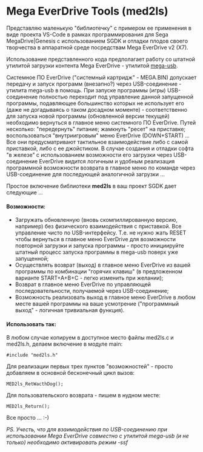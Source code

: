 # Mega EverDrive Tools (med2ls)
Представляю маленькую "библиотечку" с примером ее применения в виде проекта VS-Code в рамках программирования для Sega MegaDrive|Genesis с использованием SGDK и отладки плодов своего творчества в аппаратной среде посредствам Mega EverDrive v2 (X7).

Использование представленного кода предполагает работу со штатной утилитой загрузки контента Mega EverDrive - утилитой  [mega-usb](https://github.com/MiGeRA/Mega-EverDrive-Uploader).

Системное ПО EverDrive ("системный картридж" - MEGA.BIN) допускает передачу и запуск программ (внезапно?) через USB-соединение - утилита mega-usb в помощь. При запуске программы (игры) USB-соединение полностью переходит под управление данной запущенной программы, подавляющее большинство которых не использует его (даже не догадываясь о таком досадном моменте) - соответственно для запуска новой программы (обновленной версии текущей) необходимо вернуться в главное меню системного ПО EverDrive. Путей несколько: "передернуть" питание; жамкнуть "ресет" на приставке; воспользоваться "внутриигровым" меню EverDrive (DOWN+START) ... Все они предусматривают тактильное взаимодействие либо с самой приставкой, либо с ее джойстиком. В случае создания и отладки софта "в железе" с использованием возможности его загрузки через USB-соединение EverDrive видится логичным и удобным реализация программной возможности возврата в главное меню по команде через USB-соединение для последующей аналогичной загрузки ...

Простое включение библиотеки **med2ls** в ваш проект SGDK дает следующие ...
#### Возможности:
+ Загружать обновленную (вновь скомпиллированную версию, например) без физического взаимодействия с приставкой. Все управление чисто по USB-интерфейсу. Т.е. не нужно жать RESET чтобы вернуться в главное меню EverDrive для возможности повторной загрузки и запуска программы - просто инициируйте штатный процесс запуска программы в mega-usb поверх уже запущенной;
+ Осуществлять возврат (выход) в главное меню EverDrive из вашей программы по комбинации "горячих клавиш" (в предложенном варианте START+A+B+C - легко изменить при желании);
+ Возврат в главное меню EverDrive по управляющей последовательности, получаемой через USB-соединение;
+ Возможность реализовать выход в главное меню EverDrive в любом месте вашей программы на ваше усмотрение ("программный выход" - логичная тривиальная функция).

#### Использовать так:
В любом случае копируем в доступное место файлы med2ls.c и med2ls.h, делаем включение в модуле main:
```
#include "med2ls.h"
```

Для реализации первых трех пунктов "возможностей" - просто добавляем в основной бесконечный цикл вызов:
```
MED2ls_RetWacthDog();
```

Для пользовательского возврата - пишем в нудном месте:
```
MED2ls_Return();
```

Все просто ... :-)

*PS. Учесть, что для взаимодействия по USB-соединению при использовании Mega EverDrive совместно с утилитой mega-usb (и не только) необходимо активировать режим -ssf*
